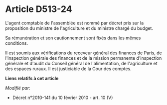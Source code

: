 # Article D513-24

L'agent comptable de l'assemblée est nommé par décret pris sur la proposition du ministre de l'agriculture et du ministre
chargé du budget. 

Sa rémunération et son cautionnement sont fixés dans les mêmes conditions. 

Il est soumis aux vérifications du receveur général des finances de Paris, de l'inspection générale des finances et de la
mission permanente d'inspection générale et d'audit du              Conseil général de l'alimentation, de l'agriculture et
des espaces ruraux. Il est justiciable de la Cour des comptes.

**Liens relatifs à cet article**

_Modifié par_:

  - Décret n°2010-141 du 10 février 2010 - art. 10 (V)
